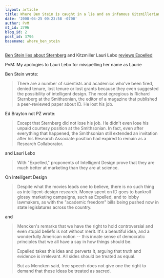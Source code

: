 ```yaml
---
layout: article
title: Where Ben Stein is caught in a lie and an infamous Kitzmillerian reviews expelled
date: '2008-04-25 00:23:58 -0700'
author: PvM
mt_id: 3796
blog_id: 2
post_id: 3796
basename: where_ben_stein
---
```

[Ben Stein lies about Sternberg](http://scienceblogs.com/dispatches/2008/04/ben_stein_lies_about_sternberg.php) and Kitzmiller Lauri Lebo [reviews Expelled](http://www.alternet.org/movies/83427/)

PvM: My apologies to Lauri Lebo for misspelling her name as Laurie

Ben Stein wrote:

> There are a number of scientists and academics who've been fired, denied tenure, lost tenure or lost grants because they even suggested the possibility of intelligent design. The most egregious is Richard Sternberg at the Smithsonian, the editor of a magazine that published a peer-reviewed paper about ID. He lost his job.

Ed Brayton not PZ wrote:

> Except that Sternberg did not lose his job. He didn't even lose his unpaid courtesy position at the Smithsonian. In fact, even after everything that happened, the Smithsonian still extended an invitation after his Research Associate position had expired to remain as a Research Collaborator. 

and Lauri Lebo

> With "Expelled," proponents of Intelligent Design prove that they are much better at marketing than they are at science.

On Intelligent Design

> Despite what the movies leads one to believe, there is no such thing as intelligent-design research. Money spent on ID goes to bankroll glossy marketing campaigns, such as Expelled, and to lobby lawmakers, as with the "academic freedom" bills being pushed now in state legislatures across the country.

and

> Mencken's remarks that we have the right to hold controversial and even stupid beliefs is not without merit. It's a beautiful idea, and a wonderfully American notion -- this innate sense of democratic principles that we all have a say in how things should be.
> 
> Expelled takes this idea and perverts it, arguing that truth and evidence is irrelevant. All sides should be treated as equal.
> 
> But as Mencken said, free speech does not give one the right to demand that these ideas be treated as sacred.
